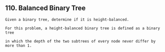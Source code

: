 ## 110\. Balanced Binary Tree 

    Given a binary tree, determine if it is height-balanced.

    For this problem, a height-balanced binary tree is defined as a binary tree 
    
    in which the depth of the two subtrees of every node never differ by more than 1.
